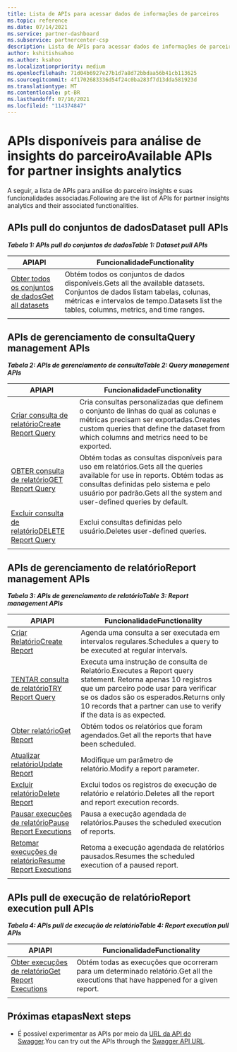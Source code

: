 ```yaml
---
title: Lista de APIs para acessar dados de informações de parceiros
ms.topic: reference
ms.date: 07/14/2021
ms.service: partner-dashboard
ms.subservice: partnercenter-csp
description: Lista de APIs para acessar dados de informações de parceiros.
author: kshitishsahoo
ms.author: ksahoo
ms.localizationpriority: medium
ms.openlocfilehash: 71d04b6927e27b1d7a8d72bbdaa56b41cb113625
ms.sourcegitcommit: 4f1702683336d54f24c0ba283f7d13dda581923d
ms.translationtype: MT
ms.contentlocale: pt-BR
ms.lasthandoff: 07/16/2021
ms.locfileid: "114374847"
---
```

# <a name="available-apis-for-partner-insights-analytics"></a><span data-ttu-id="f5a73-103">APIs disponíveis para análise de insights do parceiro</span><span class="sxs-lookup"><span data-stu-id="f5a73-103">Available APIs for partner insights analytics</span></span>

<span data-ttu-id="f5a73-104">A seguir, a lista de APIs para análise do parceiro insights e suas funcionalidades associadas.</span><span class="sxs-lookup"><span data-stu-id="f5a73-104">Following are the list of APIs for partner insights analytics and their associated functionalities.</span></span>

## <a name="dataset-pull-apis"></a><span data-ttu-id="f5a73-105">APIs pull do conjuntos de dados</span><span class="sxs-lookup"><span data-stu-id="f5a73-105">Dataset pull APIs</span></span>

<span data-ttu-id="f5a73-106">***Tabela 1: APIs pull do conjuntos de dados***</span><span class="sxs-lookup"><span data-stu-id="f5a73-106">***Table 1: Dataset pull APIs***</span></span>

| <span data-ttu-id="f5a73-107">**API**</span><span class="sxs-lookup"><span data-stu-id="f5a73-107">**API**</span></span> | <span data-ttu-id="f5a73-108">**Funcionalidade**</span><span class="sxs-lookup"><span data-stu-id="f5a73-108">**Functionality**</span></span> |
| --- | --- |
| [<span data-ttu-id="f5a73-109">Obter todos os conjuntos de dados</span><span class="sxs-lookup"><span data-stu-id="f5a73-109">Get all datasets</span></span>](insights-programmatic-analytics-api-get-dataset.md) | <span data-ttu-id="f5a73-110">Obtém todos os conjuntos de dados disponíveis.</span><span class="sxs-lookup"><span data-stu-id="f5a73-110">Gets all the available datasets.</span></span> <span data-ttu-id="f5a73-111">Conjuntos de dados listam tabelas, colunas, métricas e intervalos de tempo.</span><span class="sxs-lookup"><span data-stu-id="f5a73-111">Datasets list the tables, columns, metrics, and time ranges.</span></span> |
|||

## <a name="query-management-apis"></a><span data-ttu-id="f5a73-112">APIs de gerenciamento de consulta</span><span class="sxs-lookup"><span data-stu-id="f5a73-112">Query management APIs</span></span>

<span data-ttu-id="f5a73-113">***Tabela 2: APIs de gerenciamento de consulta***</span><span class="sxs-lookup"><span data-stu-id="f5a73-113">***Table 2: Query management APIs***</span></span>

| <span data-ttu-id="f5a73-114">**API**</span><span class="sxs-lookup"><span data-stu-id="f5a73-114">**API**</span></span> | <span data-ttu-id="f5a73-115">**Funcionalidade**</span><span class="sxs-lookup"><span data-stu-id="f5a73-115">**Functionality**</span></span> |
| --- | --- |
| [<span data-ttu-id="f5a73-116">Criar consulta de relatório</span><span class="sxs-lookup"><span data-stu-id="f5a73-116">Create Report Query</span></span>](insights-programmatic-access-paradigm.md#create-report-query-api) | <span data-ttu-id="f5a73-117">Cria consultas personalizadas que definem o conjunto de linhas do qual as colunas e métricas precisam ser exportadas.</span><span class="sxs-lookup"><span data-stu-id="f5a73-117">Creates custom queries that define the dataset from which columns and metrics need to be exported.</span></span> |
| [<span data-ttu-id="f5a73-118">OBTER consulta de relatório</span><span class="sxs-lookup"><span data-stu-id="f5a73-118">GET Report Query</span></span>](insights-programmatic-analytics-api-get-report-queries.md) | <span data-ttu-id="f5a73-119">Obtém todas as consultas disponíveis para uso em relatórios.</span><span class="sxs-lookup"><span data-stu-id="f5a73-119">Gets all the queries available for use in reports.</span></span> <span data-ttu-id="f5a73-120">Obtém todas as consultas definidas pelo sistema e pelo usuário por padrão.</span><span class="sxs-lookup"><span data-stu-id="f5a73-120">Gets all the system and user-defined queries by default.</span></span> |
| [<span data-ttu-id="f5a73-121">Excluir consulta de relatório</span><span class="sxs-lookup"><span data-stu-id="f5a73-121">DELETE Report Query</span></span>](insights-programmatic-analytics-api-delete-report-queries.md) | <span data-ttu-id="f5a73-122">Exclui consultas definidas pelo usuário.</span><span class="sxs-lookup"><span data-stu-id="f5a73-122">Deletes user-defined queries.</span></span> |
|||

## <a name="report-management-apis"></a><span data-ttu-id="f5a73-123">APIs de gerenciamento de relatório</span><span class="sxs-lookup"><span data-stu-id="f5a73-123">Report management APIs</span></span>

<span data-ttu-id="f5a73-124">***Tabela 3: APIs de gerenciamento de relatório***</span><span class="sxs-lookup"><span data-stu-id="f5a73-124">***Table 3: Report management APIs***</span></span>

| <span data-ttu-id="f5a73-125">**API**</span><span class="sxs-lookup"><span data-stu-id="f5a73-125">**API**</span></span> | <span data-ttu-id="f5a73-126">**Funcionalidade**</span><span class="sxs-lookup"><span data-stu-id="f5a73-126">**Functionality**</span></span> |
| --- | --- |
| [<span data-ttu-id="f5a73-127">Criar Relatório</span><span class="sxs-lookup"><span data-stu-id="f5a73-127">Create Report</span></span>](insights-programmatic-access-paradigm.md#create-report-api) | <span data-ttu-id="f5a73-128">Agenda uma consulta a ser executada em intervalos regulares.</span><span class="sxs-lookup"><span data-stu-id="f5a73-128">Schedules a query to be executed at regular intervals.</span></span> |
| [<span data-ttu-id="f5a73-129">TENTAR consulta de relatório</span><span class="sxs-lookup"><span data-stu-id="f5a73-129">TRY Report Query</span></span>](insights-programmatic-analytics-api-try-report-queries.md) | <span data-ttu-id="f5a73-130">Executa uma instrução de consulta de Relatório.</span><span class="sxs-lookup"><span data-stu-id="f5a73-130">Executes a Report query statement.</span></span> <span data-ttu-id="f5a73-131">Retorna apenas 10 registros que um parceiro pode usar para verificar se os dados são os esperados.</span><span class="sxs-lookup"><span data-stu-id="f5a73-131">Returns only 10 records that a partner can use to verify if the data is as expected.</span></span> |
| [<span data-ttu-id="f5a73-132">Obter relatório</span><span class="sxs-lookup"><span data-stu-id="f5a73-132">Get Report</span></span>](insights-programmatic-analytics-api-get-report.md) | <span data-ttu-id="f5a73-133">Obtém todos os relatórios que foram agendados.</span><span class="sxs-lookup"><span data-stu-id="f5a73-133">Get all the reports that have been scheduled.</span></span> |
| [<span data-ttu-id="f5a73-134">Atualizar relatório</span><span class="sxs-lookup"><span data-stu-id="f5a73-134">Update Report</span></span>](insights-programmatic-analytics-api-update-report.md) | <span data-ttu-id="f5a73-135">Modifique um parâmetro de relatório.</span><span class="sxs-lookup"><span data-stu-id="f5a73-135">Modify a report parameter.</span></span> |
| [<span data-ttu-id="f5a73-136">Excluir relatório</span><span class="sxs-lookup"><span data-stu-id="f5a73-136">Delete Report</span></span>](insights-programmatic-analytics-api-delete-report.md) | <span data-ttu-id="f5a73-137">Exclui todos os registros de execução de relatório e relatório.</span><span class="sxs-lookup"><span data-stu-id="f5a73-137">Deletes all the report and report execution records.</span></span> |
| [<span data-ttu-id="f5a73-138">Pausar execuções de relatório</span><span class="sxs-lookup"><span data-stu-id="f5a73-138">Pause Report Executions</span></span>](insights-programmatic-analytics-api-pause-report-executions.md) | <span data-ttu-id="f5a73-139">Pausa a execução agendada de relatórios.</span><span class="sxs-lookup"><span data-stu-id="f5a73-139">Pauses the scheduled execution of reports.</span></span> |
| [<span data-ttu-id="f5a73-140">Retomar execuções de relatório</span><span class="sxs-lookup"><span data-stu-id="f5a73-140">Resume Report Executions</span></span>](insights-programmatic-analytics-api-resume-report-executions.md) | <span data-ttu-id="f5a73-141">Retoma a execução agendada de relatórios pausados.</span><span class="sxs-lookup"><span data-stu-id="f5a73-141">Resumes the scheduled execution of a paused report.</span></span> |
|||

## <a name="report-execution-pull-apis"></a><span data-ttu-id="f5a73-142">APIs pull de execução de relatório</span><span class="sxs-lookup"><span data-stu-id="f5a73-142">Report execution pull APIs</span></span>

<span data-ttu-id="f5a73-143">***Tabela 4: APIs pull de execução de relatório***</span><span class="sxs-lookup"><span data-stu-id="f5a73-143">***Table 4: Report execution pull APIs***</span></span>

| <span data-ttu-id="f5a73-144">**API**</span><span class="sxs-lookup"><span data-stu-id="f5a73-144">**API**</span></span> | <span data-ttu-id="f5a73-145">**Funcionalidade**</span><span class="sxs-lookup"><span data-stu-id="f5a73-145">**Functionality**</span></span> |
| --- | --- |
| [<span data-ttu-id="f5a73-146">Obter execuções de relatório</span><span class="sxs-lookup"><span data-stu-id="f5a73-146">Get Report Executions</span></span>](insights-programmatic-access-paradigm.md#get-report-execution-api) | <span data-ttu-id="f5a73-147">Obtém todas as execuções que ocorreram para um determinado relatório.</span><span class="sxs-lookup"><span data-stu-id="f5a73-147">Get all the executions that have happened for a given report.</span></span> |
|||

## <a name="next-steps"></a><span data-ttu-id="f5a73-148">Próximas etapas</span><span class="sxs-lookup"><span data-stu-id="f5a73-148">Next steps</span></span>

- <span data-ttu-id="f5a73-149">É possível experimentar as APIs por meio da [URL da API do Swagger](https://api.partnercenter.microsoft.com/insights/v1/mpn/swagger/index.html).</span><span class="sxs-lookup"><span data-stu-id="f5a73-149">You can try out the APIs through the [Swagger API URL](https://api.partnercenter.microsoft.com/insights/v1/mpn/swagger/index.html).</span></span>